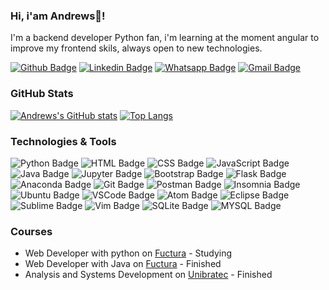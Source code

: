 ### Hi, i'am Andrews👋!

I'm a backend developer Python fan, i'm learning at the moment angular to improve my frontend skils, always open to new technologies.

[![Github Badge](https://img.shields.io/badge/Andrewsmp-100000?logo=github&logoColor=white&link=https://github.com/Andrewsmp)](https://github.com/Andrewsmp)
[![Linkedin Badge](https://img.shields.io/badge/andrewspereira-0077B5?logo=linkedin&logoColor=white&link=https://www.linkedin.com/in/andrewspereira/)](https://www.linkedin.com/in/andrewspereira/)
[![Whatsapp Badge](https://img.shields.io/badge/andrews-25D366?logo=whatsapp&logoColor=white&link=https://api.whatsapp.com/send?phone=5581998195441)](https://api.whatsapp.com/send?phone=5581998195441)
[![Gmail Badge](https://img.shields.io/badge/andrews.minervino@gmail.com-D14836?logo=gmail&logoColor=white&link=mailto:andrews.minervino@gmail.com)](mailto:andrews.minervino@gmail.com)

### GitHub Stats

[![Andrews's GitHub stats](https://github-readme-stats.vercel.app/api?username=Andrewsmp&show_icons=true&theme=highcontrast)](https://github.com/Andrewsmp/github-readme-stats)
[![Top Langs](https://github-readme-stats.vercel.app/api/top-langs/?username=Andrewsmp&show_icons=truet&theme=highcontrast)](https://github.com/Andrewsmp/github-readme-stats)

### Technologies & Tools
![Python Badge](https://img.shields.io/badge/Python-14354C?logo=python)
![HTML Badge](https://img.shields.io/badge/HTML-239120?logo=html5)
![CSS Badge](https://img.shields.io/badge/CSS-239120?logo=css3)
![JavaScript Badge](https://img.shields.io/badge/JavaScript-323330?logo=javascript)
![Java Badge](https://img.shields.io/badge/Java-ED8B00?logo=java)
![Jupyter Badge](https://img.shields.io/badge/Jupyter-F37626.svg?logo=Jupyter&logoColor=white)
![Bootstrap Badge](https://img.shields.io/badge/Bootstrap-563D7C?logo=bootstrap&logoColor=white)
![Flask Badge](https://img.shields.io/badge/Flask-000000?logo=flask)
![Anaconda Badge](https://img.shields.io/badge/conda-342B029.svg?logo=anaconda&logoColor=white)
![Git Badge](https://img.shields.io/badge/Git-F05032?logo=git&logoColor=white)
![Postman Badge](	https://img.shields.io/badge/Postman-FF6C37?logo=Postman&logoColor=white)
![Insomnia Badge](https://img.shields.io/badge/Insomnia-5849be?logo=Insomnia)
![Ubuntu Badge](https://img.shields.io/badge/Ubuntu-E95420?logo=ubuntu&logoColor=white)
![VSCode Badge](https://img.shields.io/badge/VS_Code-0078D4?logo=visual%20studio%20code)
![Atom Badge](https://img.shields.io/badge/Atom-66595C?logo=Atom)
![Eclipse Badge](https://img.shields.io/badge/Eclipse-2C2255?logo=eclipse)
![Sublime Badge](https://img.shields.io/badge/sublime_text-%23575757.svg?logo=sublime-text)
![Vim Badge](https://img.shields.io/badge/VIM-%2311AB00.svg?logo=vim)
![SQLite Badge](https://img.shields.io/badge/SQLite-07405E?logo=sqlite)
![MYSQL Badge](https://img.shields.io/badge/MySQL-00000F?logo=mysql&logoColor=white)

 ### Courses 
- Web Developer with python on [Fuctura](https://www.fuctura.com.br/recife/cursos/python/) - Studying
- Web Developer with Java on [Fuctura](https://www.fuctura.com.br/recife/cursos/java/) - Finished
- Analysis and Systems Development on [Unibratec](https://web.facebook.com/unibratec/?_rdc=1&_rdr) - Finished
